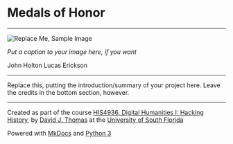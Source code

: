 # Medals of Honor

---

![Replace Me, Sample Image](docs/files/caesarian_code.png)

*Put a caption to your image here, if you want*

John Holton
Lucas Erickson

---

Replace this, putting the introduction/summary of your project here. Leave the credits in the bottom section, however.

---

Created as part of the course [HIS4936, Digital Humanities I: Hacking History](https://hacking-history.readthedocs.io), by [David J. Thomas](https://github.com/thePortus) at the [University of South Florida](https://www.usf.edu)

Powered with [MkDocs](https://mkdocs.org) and [Python 3](https://python.org)

